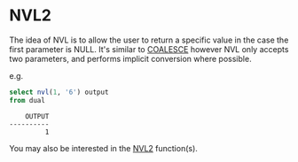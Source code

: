 # NVL2

The idea of NVL is to allow the user to return a specific value in the case the first parameter is NULL. It's similar to [COALESCE](COALESCE.md) however NVL only accepts two parameters, and performs implicit conversion where possible.

e.g.

```sql
select nvl(1, '6') output
from dual
```
```
    OUTPUT
----------
         1
```

You may also be interested in the [NVL2](NVL2.md) function(s).
